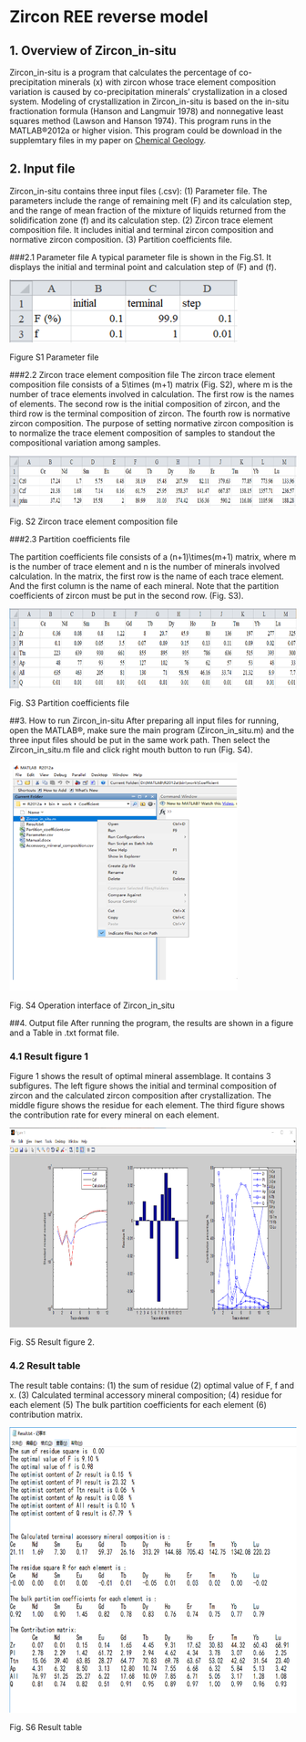 # Zircon REE reverse model
## 1. Overview of Zircon_in-situ
Zircon_in-situ is a program that calculates the percentage of co-precipitation minerals (x) with zircon whose trace element composition variation is caused by co-precipitation minerals’ crystallization in a closed system. Modeling of crystallization in Zircon_in-situ is based on the in-situ fractionation formula (Hanson and Langmuir 1978) and nonnegative least squares method (Lawson and Hanson 1974). This program runs in the MATLAB®2012a or higher vision. This program could be download in the supplemtary files in my paper on [Chemical Geology](https://www.sciencedirect.com/science/article/abs/pii/S0009254118303814).

## 2. Input file
Zircon_in-situ contains three input files (.csv): (1) Parameter file. The parameters include the range of remaining melt (F) and its calculation step, and the range of mean fraction of the mixture of liquids returned from the solidification zone (f) and its calculation step. (2) Zircon trace element composition file. It includes initial and terminal zircon composition and normative zircon composition. (3) Partition coefficients file.

###2.1	Parameter file
A typical parameter file is shown in the Fig.S1. It displays the initial and terminal point and calculation step of (F) and (f).

<img src="https://github.com/qiweizh/Qiweizh.github.io/blob/master/img/Fig.%20S1.png?raw=true" width="400" height="110" >

Figure S1 Parameter file 

###2.2	Zircon trace element composition file
The zircon trace element composition file consists of a 5\times (m+1) matrix (Fig. S2), where m is the number of trace elements involved in calculation. The first row is the names of elements. The second row is the initial composition of zircon, and the third row is the terminal composition of zircon. The fourth row is normative zircon composition. The purpose of setting normative zircon composition is to normalize the trace element composition of samples to standout the compositional variation among samples.

<img src="https://github.com/qiweizh/Qiweizh.github.io/blob/master/img/Fig.%20S2.png?raw=true" width="700" height="90" >

Fig. S2 Zircon trace element composition file

###2.3	Partition coefficients file

The partition coefficients file consists of a (n+1)\times(m+1) matrix, where m is the number of trace element and n is the number of minerals involved calculation. In the matrix, the first row is the name of each trace element. And the first column is the name of each mineral. Note that the partition coefficients of zircon must be put in the second row. (Fig. S3).

<img src="https://github.com/qiweizh/Qiweizh.github.io/blob/master/img/Fig.%20S3.png?raw=true" width="700" height="140" >

Fig. S3 Partition coefficients file

##3. How to run Zircon_in-situ
After preparing all input files for running, open the MATLAB®, make sure the main program (Zircon_in_situ.m) and the three input files should be put in the same work path. Then select the Zircon_in_situ.m file and click right mouth button to run (Fig. S4).

<img src="https://github.com/qiweizh/Qiweizh.github.io/blob/master/img/Fig.%20S4.png?raw=true" width="400" height="400" >

Fig. S4 Operation interface of Zircon_in_situ

##4. Output file
After running the program, the results are shown in a figure and a Table in .txt format file.
### 4.1	Result figure 1
Figure 1 shows the result of optimal mineral assemblage. It contains 3 subfigures. The left figure shows the initial and terminal composition of zircon and the calculated zircon composition after crystallization. The middle figure shows the residue for each element. The third figure shows the contribution rate for every mineral on each element.

<img src="https://github.com/qiweizh/Qiweizh.github.io/blob/master/img/Fig.%20S5.png?raw=true" width="700" height="350" >

Fig. S5 Result figure 2. 

### 4.2	Result table
The result table contains: (1) the sum of residue (2) optimal value of F, f and x. (3) Calculated terminal accessory mineral composition; (4) residue for each element (5) The bulk partition coefficients for each element (6) contribution matrix.


<img src="https://github.com/qiweizh/Qiweizh.github.io/blob/master/img/Fig.%20S6.png?raw=true" width="700" height="500" >

Fig. S6 Result table